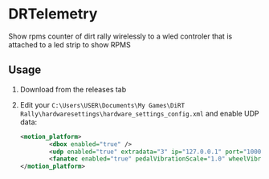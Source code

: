 # DRTelemetry

Show rpms counter of dirt rally wirelessly to a wled controler that is attached to a led strip to show RPMS

## Usage

1. Download from the releases tab

2. Edit your `C:\Users\USER\Documents\My Games\DiRT Rally\hardwaresettings\hardware_settings_config.xml` and enable UDP data:

    ```xml
    <motion_platform>
            <dbox enabled="true" />
            <udp enabled="true" extradata="3" ip="127.0.0.1" port="10001" delay="1" />
            <fanatec enabled="true" pedalVibrationScale="1.0" wheelVibrationScale="1.0" ledTrueForGearsFalseForSpeed="true" />
    </motion_platform>
    ```